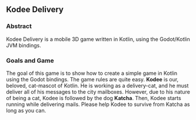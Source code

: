 ## Kodee Delivery

### Abstract 

Kodee Delivery is a mobile 3D game written in Kotlin, using the Godot/Kotlin JVM bindings.

### Goals and Game

The goal of this game is to show how to create a simple game in Kotlin using the Godot bindings.
The game rules are quite easy. **Kodee** is our, beloved, cat-mascot of Kotlin. He is working as a delivery-cat,
and he must deliver all of his messages to the city mailboxes. However, due to his nature of being
a cat, Kodee is followed by the dog **Katcha**. Then, Kodee starts running while delivering mails.
Please help Kodee to survive from Katcha as long as you can.

